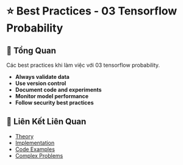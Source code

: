 # ⭐ Best Practices - 03 Tensorflow Probability

## 🎯 Tổng Quan

Các best practices khi làm việc với 03 tensorflow probability.

- **Always validate data**
- **Use version control**
- **Document code and experiments**
- **Monitor model performance**
- **Follow security best practices**

## 🔗 Liên Kết Liên Quan

- [Theory](./THEORY_03_tensorflow_probability.md)
- [Implementation](./IMPLEMENTATION_03_tensorflow_probability.md)
- [Code Examples](./CODE_EXAMPLES_03_tensorflow_probability.md)
- [Complex Problems](./COMPLEX_PROBLEMS.md)
